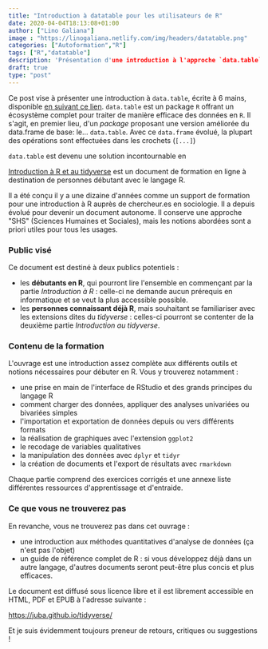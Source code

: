 ```yaml
---
title: "Introduction à datatable pour les utilisateurs de R"
date: 2020-04-04T18:13:08+01:00
author: ["Lino Galiana"]
image : "https://linogaliana.netlify.com/img/headers/datatable.png"
categories: ["Autoformation","R"]
tags: ["R","datatable"]
description: 'Présentation d'une introduction à l'approche `data.table` en `R`'
draft: true
type: "post"
---
```



Ce post vise à présenter une introduction à `data.table`, écrite à 6 mains, disponible
[en suivant ce lien](https://linogaliana.netlify.com/post/datatable/datatable-intro/).
`data.table` est un package `R` offrant un écosystème complet pour traiter de manière
efficace des données en `R`. Il s'agit, en premier lieu, d'un *package* proposant
une version améliorée du data.frame de base: le... `data.table`.
Avec ce `data.frame` évolué, la plupart des opérations sont effectuées dans 
les crochets (`[...]`)

<!------
La fonction fondamentale de `data.table` est l’opérateur `[...]` (crochets).
Dans un `data.frame` de base, les crochets `df[...]` servent uniquement à
sélectionner des lignes ou des colonnes. Dans un `data.table`,
les crochets `dt[...]` permettent de faire beaucoup plus de choses
(quasiment tout, en pratique). En fait, les
instructions à l’intérieur
des crochets peuvent être envisagées
comme des requêtes SQL mises en forme différemment.

La forme générale de l’opérateur `[...]` est la suivante: `DT[i, j, by]`.
Si on fait un parallèle avec `SQL`, i correspond au WHERE, j au SELECT et by au GROUP BY. Cette manipulation peut se lire comme ceci: "on part du data.table DT, on sélectionne certaines lignes avec i, puis on calcule j pour chaque groupe défini par by.
------>


`data.table` est devenu une solution incontournable en 


[Introduction à R et au tidyverse](https://juba.github.io/tidyverse/) est un
document de formation en ligne à destination de personnes débutant avec le
langage R.

Il a été conçu il y a une dizaine d'années comme un support de formation pour
une introduction à R auprès de chercheur.es en sociologie. Il a depuis évolué
pour devenir un document autonome. Il conserve une approche "SHS" (Sciences
Humaines et Sociales), mais les notions abordées sont a priori utiles pour
tous les usages.


### Public visé

Ce document est destiné à deux publics potentiels :

- les **débutants en R**, qui pourront lire l'ensemble en commençant par la partie
  *Introduction à R* : celle-ci ne demande aucun prérequis en informatique et
  se veut la plus accessible possible.
- les **personnes connaissant déjà R**, mais souhaitant se familiariser avec les
  extensions dites du *tidyverse* : celles-ci pourront se contenter de la
  deuxième partie *Introduction au tidyverse*.


### Contenu de la formation

L'ouvrage est une introduction assez complète aux différents outils et notions
nécessaires pour débuter en R. Vous y trouverez notamment :

- une prise en main de l'interface de RStudio et des grands principes du
  langage R
- comment charger des données, appliquer des analyses univariées ou bivariées
  simples
- l'importation et exportation de données depuis ou vers différents formats
- la réalisation de graphiques avec l'extension `ggplot2`
- le recodage de variables qualitatives
- la manipulation des données avec `dplyr` et `tidyr`
- la création de documents et l'export de résultats avec `rmarkdown`
  
Chaque partie comprend des exercices corrigés et une annexe liste
différentes ressources d'apprentissage et d'entraide.


### Ce que vous ne trouverez pas

En revanche, vous ne trouverez pas dans cet ouvrage :
  
- une introduction aux méthodes quantitatives d'analyse de données (ça n'est
  pas l'objet)
- un guide de référence complet de R : si vous développez déjà dans un autre
  langage, d'autres documents seront peut-être plus concis et plus efficaces.
	
Le document est diffusé sous licence libre et il est librement accessible en
HTML, PDF et EPUB à l'adresse suivante :

https://juba.github.io/tidyverse/

Et je suis évidemment toujours preneur de retours, critiques ou suggestions !

